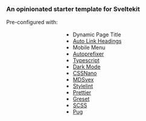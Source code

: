 <section>

### An opinionated starter template for Sveltekit

Pre-configured with:

-   Dynamic Page Title
-   [Auto Link Headings](https://github.com/rehypejs/rehype-autolink-headings)
-   Mobile Menu
-   [Autoprefixer](https://github.com/postcss/autoprefixer)
-   [Typescript](https://www.typescriptlang.org/)
-   [Dark Mode](https://fractils.fractal-hq.com/#theme)
-   [CSSNano](https://cssnano.co/)
-   [MDSvex](https://mdsvex.com/)
-   [Stylelint](https://stylelint.io/)
-   [Prettier](https://prettier.io/)
-   [Greset](https://github.com/ghostdevv/greset)
-   [SCSS](https://sass-lang.com/)
-   [Pug](https://github.com/pugjs/pug)

</section>

<style>
	p {
		max-width: min(100vw, 900px);
		margin: auto;
	}

	ul {
		margin: 1rem auto;
		width: 175px;
	}

	a {
		padding: 0 0.02rem;

		font-variation-settings: 'wght' 300;
		
		transition: 0.15s ease-in-out;
	}
	a:hover {
		padding: 0rem;
		font-variation-settings: 'wght' 400;
	}
</style>
